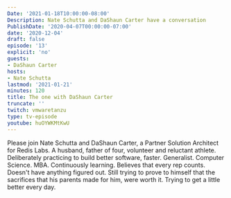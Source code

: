 ```yaml
---
Date: '2021-01-18T10:00:00-08:00'
Description: Nate Schutta and DaShaun Carter have a conversation
PublishDate: '2020-04-07T00:00:00-07:00'
date: '2020-12-04'
draft: false
episode: '13'
explicit: 'no'
guests:
- DaShaun Carter
hosts:
- Nate Schutta
lastmod: '2021-01-21'
minutes: 120
title: The one with DaShaun Carter
truncate: ''
twitch: vmwaretanzu
type: tv-episode
youtube: huOYWKMtKwU
---
```


Please join Nate Schutta and DaShaun Carter, a Partner Solution Architect for Redis Labs. A husband, father of four, volunteer and reluctant athlete. Deliberately practicing to build better software, faster. Generalist. Computer Science. MBA. Continuously learning. Believes that every rep counts. Doesn't have anything figured out. Still trying to prove to himself that the sacrifices that his parents made for him, were worth it. Trying to get a little better every day.